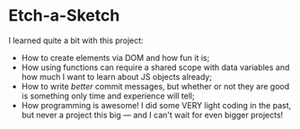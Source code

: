 # Etch-a-Sketch

I learned quite a bit with this project:
- How to create elements via DOM and how fun it is;
- How using functions can require a shared scope with data variables and how much I want to learn about JS objects already;
- How to write *better* commit messages, but whether or not they are good is something only time and experience will tell;
- How programming is awesome! I did some VERY light coding in the past, but never a project this big — and I can't wait for even bigger projects!